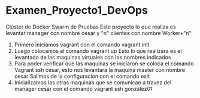 # Examen_Proyecto1_DevOps
Clúster de Docker Swarm de Pruebas
Este proyecto lo que realiza es levantar manager con nombre cesar y "n" clientes con nombre Worker+"n"
1. Primero iniciamos vagrant con el comando vagrant init
2. Luego colocamos el comando vagrant up
Esto lo que realizara es el levantado de las maquinas virtuales con los nombres indicados
3. Para poder verificar que las maquinas se iniciaron se coloca el comando Vagrant ssh cesar, esto nos levantara la maquina master con nombre cesar
Salimos de la configuracion con el comando exit
4. Inicializamos las otras maquinas que se comunican a travez del manager cesar con el comando vagrant ssh gonzalez01

